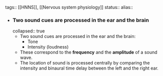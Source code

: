 tags:: [[HNNS]], [[Nervous system physiology]] 
status::
alias::

- ### Two sound cues are processed in the ear and the brain
  collapsed:: true
	- Two sound cues are processed in the ear and the brain:
		- Tone
		- Intensity (loudness)
	- These correspond to the **frequency** and the **amplitude** of a sound wave.
	- The location of sound is processed centrally by comparing the intensity and binaural time delay between the left and the right ear.